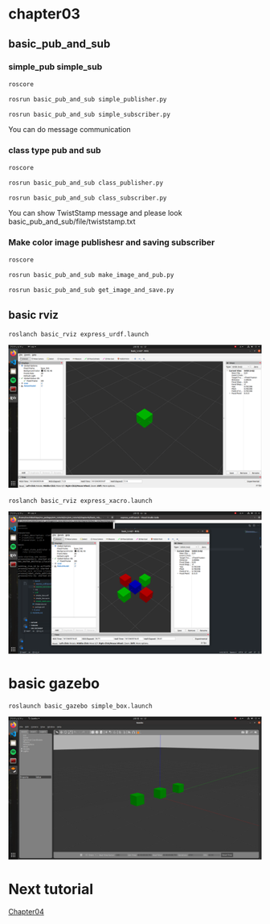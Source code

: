 # chapter03
## basic_pub_and_sub

### simple_pub simple_sub
```
roscore
```
```
rosrun basic_pub_and_sub simple_publisher.py
```
```
rosrun basic_pub_and_sub simple_subscriber.py
```
You can do message communication

### class type pub and sub
```
roscore
```
```
rosrun basic_pub_and_sub class_publisher.py
```
```
rosrun basic_pub_and_sub class_subscriber.py
```
You can show TwistStamp message and please look basic_pub_and_sub/file/twiststamp.txt

### Make color image publishesr and saving subscriber
```
roscore
```
```
rosrun basic_pub_and_sub make_image_and_pub.py
```
```
rosrun basic_pub_and_sub get_image_and_save.py
```





## basic rviz
```
roslanch basic_rviz express_urdf.launch
```
<img src="https://github.com/ERiC-Labo/ros_tutorial/blob/main/file/img/chapter03/image_1.png">

```
roslanch basic_rviz express_xacro.launch
```
<img src="https://github.com/ERiC-Labo/ros_tutorial/blob/main/file/img/chapter03/image_2.png">

# basic gazebo
```
roslaunch basic_gazebo simple_box.launch
```
<img src="https://github.com/ERiC-Labo/ros_tutorial/blob/main/file/img/chapter03/image_3.png">

# Next tutorial
<a href="https://github.com/ERiC-Labo/ros_tutorial/tree/main/chapter04">Chapter04</a>